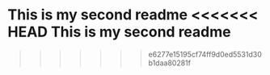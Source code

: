 This is my second readme
<<<<<<< HEAD
This is my second readme
=======
>>>>>>> e6277e15195cf74ff9d0ed5531d30b1daa80281f
